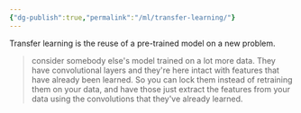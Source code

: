 ```yaml
---
{"dg-publish":true,"permalink":"/ml/transfer-learning/"}
---
```



Transfer learning is the reuse of a pre-trained model on a new problem. 
> consider somebody else's model trained on a lot more data. They have convolutional layers and they're here intact with features that have already been learned. So you can lock them instead of retraining them on your data, and have those just extract the features from your data using the convolutions that they've already learned. 